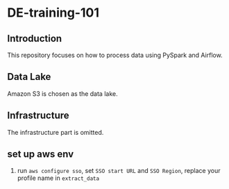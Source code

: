 # DE-training-101

## Introduction
This repository focuses on how to process data using PySpark and Airflow. 

## Data Lake

Amazon S3 is chosen as the data lake.

## Infrastructure

The infrastructure part is omitted.

## set up aws env
1. run `aws configure sso`, set  `SSO start URL` and `SSO Region`, replace your profile name in `extract_data`
